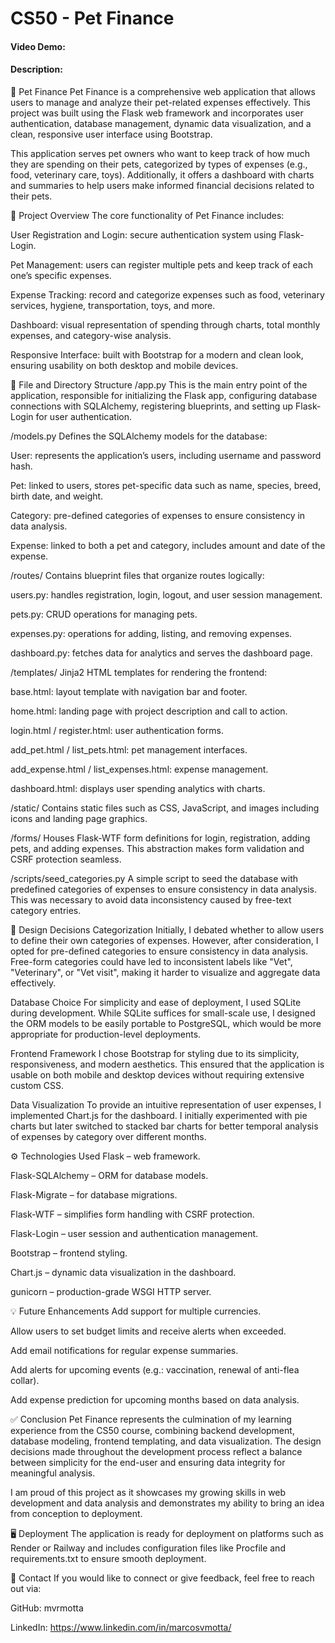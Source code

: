 # CS50 - Pet Finance 
#### Video Demo:  <URL HERE>
#### Description:
🐾 Pet Finance
Pet Finance is a comprehensive web application that allows users to manage and analyze their pet-related expenses effectively. This project was built using the Flask web framework and incorporates user authentication, database management, dynamic data visualization, and a clean, responsive user interface using Bootstrap.

This application serves pet owners who want to keep track of how much they are spending on their pets, categorized by types of expenses (e.g., food, veterinary care, toys). Additionally, it offers a dashboard with charts and summaries to help users make informed financial decisions related to their pets.

🚀 Project Overview
The core functionality of Pet Finance includes:

User Registration and Login: secure authentication system using Flask-Login.

Pet Management: users can register multiple pets and keep track of each one’s specific expenses.

Expense Tracking: record and categorize expenses such as food, veterinary services, hygiene, transportation, toys, and more.

Dashboard: visual representation of spending through charts, total monthly expenses, and category-wise analysis.

Responsive Interface: built with Bootstrap for a modern and clean look, ensuring usability on both desktop and mobile devices.

📁 File and Directory Structure
/app.py
This is the main entry point of the application, responsible for initializing the Flask app, configuring database connections with SQLAlchemy, registering blueprints, and setting up Flask-Login for user authentication.

/models.py
Defines the SQLAlchemy models for the database:

User: represents the application’s users, including username and password hash.

Pet: linked to users, stores pet-specific data such as name, species, breed, birth date, and weight.

Category: pre-defined categories of expenses to ensure consistency in data analysis.

Expense: linked to both a pet and category, includes amount and date of the expense.

/routes/
Contains blueprint files that organize routes logically:

users.py: handles registration, login, logout, and user session management.

pets.py: CRUD operations for managing pets.

expenses.py: operations for adding, listing, and removing expenses.

dashboard.py: fetches data for analytics and serves the dashboard page.

/templates/
Jinja2 HTML templates for rendering the frontend:

base.html: layout template with navigation bar and footer.

home.html: landing page with project description and call to action.

login.html / register.html: user authentication forms.

add_pet.html / list_pets.html: pet management interfaces.

add_expense.html / list_expenses.html: expense management.

dashboard.html: displays user spending analytics with charts.

/static/
Contains static files such as CSS, JavaScript, and images including icons and landing page graphics.

/forms/
Houses Flask-WTF form definitions for login, registration, adding pets, and adding expenses. This abstraction makes form validation and CSRF protection seamless.

/scripts/seed_categories.py
A simple script to seed the database with predefined categories of expenses to ensure consistency in data analysis. This was necessary to avoid data inconsistency caused by free-text category entries.

🧠 Design Decisions
Categorization
Initially, I debated whether to allow users to define their own categories of expenses. However, after consideration, I opted for pre-defined categories to ensure consistency in data analysis. Free-form categories could have led to inconsistent labels like "Vet", "Veterinary", or "Vet visit", making it harder to visualize and aggregate data effectively.

Database Choice
For simplicity and ease of deployment, I used SQLite during development. While SQLite suffices for small-scale use, I designed the ORM models to be easily portable to PostgreSQL, which would be more appropriate for production-level deployments.

Frontend Framework
I chose Bootstrap for styling due to its simplicity, responsiveness, and modern aesthetics. This ensured that the application is usable on both mobile and desktop devices without requiring extensive custom CSS.

Data Visualization
To provide an intuitive representation of user expenses, I implemented Chart.js for the dashboard. I initially experimented with pie charts but later switched to stacked bar charts for better temporal analysis of expenses by category over different months.

⚙️ Technologies Used
Flask – web framework.

Flask-SQLAlchemy – ORM for database models.

Flask-Migrate – for database migrations.

Flask-WTF – simplifies form handling with CSRF protection.

Flask-Login – user session and authentication management.

Bootstrap – frontend styling.

Chart.js – dynamic data visualization in the dashboard.

gunicorn – production-grade WSGI HTTP server.

💡 Future Enhancements
Add support for multiple currencies.

Allow users to set budget limits and receive alerts when exceeded.

Add email notifications for regular expense summaries.

Add alerts for upcoming events (e.g.: vaccination, renewal of anti-flea collar).

Add expense prediction for upcoming months based on data analysis.

✅ Conclusion
Pet Finance represents the culmination of my learning experience from the CS50 course, combining backend development, database modeling, frontend templating, and data visualization. The design decisions made throughout the development process reflect a balance between simplicity for the end-user and ensuring data integrity for meaningful analysis.

I am proud of this project as it showcases my growing skills in web development and data analysis and demonstrates my ability to bring an idea from conception to deployment.

🖥️ Deployment
The application is ready for deployment on platforms such as Render or Railway and includes configuration files like Procfile and requirements.txt to ensure smooth deployment.

📩 Contact
If you would like to connect or give feedback, feel free to reach out via:

GitHub: mvrmotta

LinkedIn: https://www.linkedin.com/in/marcosvmotta/